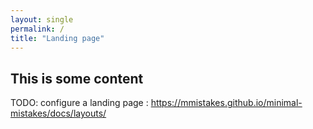 ```yaml
---
layout: single
permalink: /
title: "Landing page"
---
```


## This is some content

TODO: configure a landing page : https://mmistakes.github.io/minimal-mistakes/docs/layouts/

